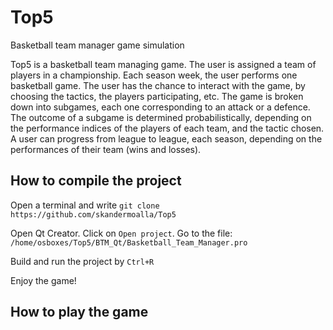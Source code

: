 # Top5
Basketball team manager game simulation

Top5 is a basketball team managing game. The user is assigned a team of players in a championship. 
Each season week, the user performs one basketball game. The user has the chance to interact with the game, 
by choosing the tactics, the players participating, etc. The game is broken down into subgames, 
each one corresponding to an attack or a defence. The outcome of a subgame is determined probabilistically, 
depending on the performance indices of the players of each team, and the tactic chosen. 
A user can progress from league to league, each season, depending on the performances of their team (wins and losses). 


## How to compile the project
Open a terminal and write
`git clone https://github.com/skandermoalla/Top5`

Open Qt Creator.
Click on `Open project`.
Go to the file: `/home/osboxes/Top5/BTM_Qt/Basketball_Team_Manager.pro`

Build and run the project by `Ctrl+R`

Enjoy the game!
## How to play the game
